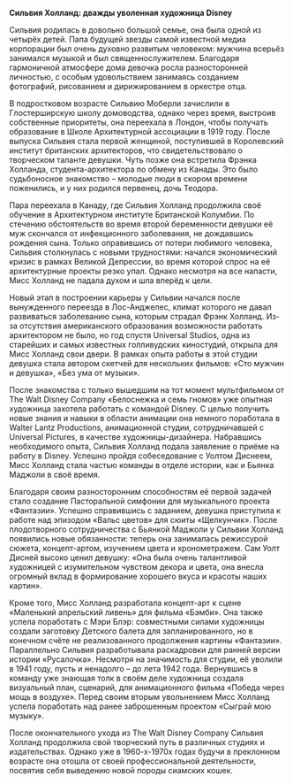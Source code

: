 **Сильвия Холланд: дважды уволенная художница Disney**

Сильвия родилась в довольно большой семье, она была одной из четырёх детей. Папа будущей звезды самой известной медиа корпорации был очень духовно развитым человеком: мужчина всерьёз занимался музыкой и был священнослужителем. Благодаря гармоничной атмосфере дома девочка росла разносторонней личностью, с особым удовольствием занимаясь созданием фотографий, рисованием и дирижированием в оркестре отца. 

В подростковом возрасте Сильвию Моберли зачислили в Глостерширскую школу домоводства, однако через время, выстроив собственные приоритеты, она переехала в Лондон, чтобы получать образование в Школе Архитектурной ассоциации в 1919 году. После выпуска Сильвия стала первой женщиной, поступившей в Королевский институт британских архитекторов, что свидетельствовало о творческом таланте девушки. Чуть позже она встретила Фрэнка Холланда, студента-архитектора по обмену из Канады. Это было судьбоносное знакомство – молодые люди в скором времени поженились, и у них родился первенец, дочь Теодора. 

Пара переехала в Канаду, где Сильвия Холланд продолжила своё обучение в Архитектурном институте Британской Колумбии. По стечению обстоятельств во время второй беременности девушки её муж скончался от инфекционного заболевания, не дождавшись рождения сына. Только оправившись от потери любимого человека, Сильвия столкнулась с новыми трудностями: начался экономический кризис в рамках Великой Депрессии, во время которой спрос на её архитектурные проекты резко упал. Однако несмотря на все напасти, Мисс Холланд не падала духом и шла вперёд к цели. 

Новый этап в построении карьеры у Сильвии начался после вынужденного переезда в Лос-Анджелес, климат которого не давал развиваться заболеванию сына, которым страдал Фрэнк Холланд. Из-за отсутствия американского образования возможности работать архитектором не было, но год спустя Universal Studios, одна из старейших и самых известных голливудских киностудий, открыла для Мисс Холланд свои двери. В рамках опыта работы в этой студии девушка стала автором скетчей для нескольких фильмов: «Сто мужчин и девушка», «Без ума от музыки». 

После знакомства с только вышедшим на тот момент мультфильмом от The Walt Disney Company «Белоснежка и семь гномов» уже опытная художница захотела работать с командой Disney. С целью получить новые знания и навыки в области анимации она немного поработала в Walter Lantz Productions, анимационной студии, сотрудничавшей с Universal Pictures, в качестве художницы-дизайнера. Набравшись необходимого опыта, Сильвия Холланд подала заявление о приёме на работу в Disney. Успешно пройдя собеседование с Уолтом Диснеем, Мисс Холланд стала частью команды в отделе истории, как и Бьянка Маджоли в своё время. 

Благодаря своим разносторонним способностям её первой задачей стало создание Пасторальной симфонии для музыкального проекта «Фантазии». Успешно справившись с заданием, девушка приступила к работе над эпизодом «Вальс цветов» для сюиты «Щелкунчик». После плодотворного сотрудничества с Бьянкой Маджоли у Сильвии Холланд появились новые обязанности: теперь она занималась режиссурой сюжета, концепт-артом, изучением цвета и хронометражем. Сам Уолт Дисней высоко ценил девушку: «Она была очень талантливой художницей с изумительном чувством декора и цвета, она внесла огромный вклад в формирование хорошего вкуса и красоты наших картин». 

Кроме того, Мисс Холланд разработала концепт-арт к сцене «Маленький апрельский ливень» для фильма «Бэмби». Она также успела поработать с Мэри Блэр: совместными силами художницы создали заготовку Детского балета для запланированного, но в конечном счёте не реализованного продолжения картины «Фантазии». Параллельно Сильвия разработывала раскадровки для ранней версии истории «Русалочка». Несмотря на значимость для студии, её уволили в 1941 году, пусть и ненадолго – до лета 1942 года. Вернувшись в команду уже знающая толк в своём деле художница создала визуальный план, сценарий, для анимационного фильма «Победа через мощь в воздухе». Перед своим вторым увольнением Мисс Холланд успела поработать над ранее заброшенным проектом «Сыграй мою музыку».

После окончательного ухода из The Walt Disney Company Сильвия Холланд продолжила свой творческий путь в различных студиях и издательствах. Однако уже в 1960-х-1970х годах будучи в преклонном возрасте она отошла от своей профессиональной деятельности, посвятив себя выведению новой породы сиамских кошек. 


